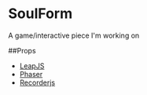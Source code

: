 SoulForm
========

A game/interactive piece I'm working on


##Props
- [LeapJS](https://developer.leapmotion.com/leapjs/welcome)
- [Phaser](http://phaser.io)
- [Recorderjs](https://github.com/mattdiamond/Recorderjs)